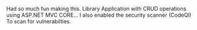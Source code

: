 Had so much fun making this.
Library Application with CRUD operations using ASP.NET MVC CORE... I also enabled the security scanner (CodeQl) To scan for vulnerabilties. 
